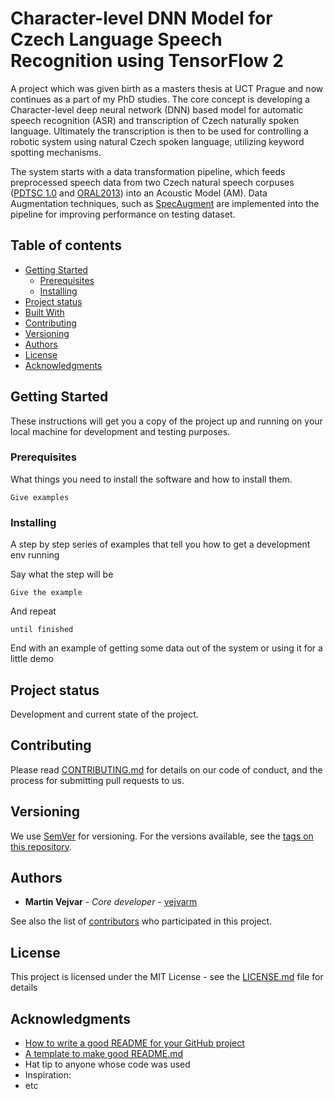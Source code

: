 # Character-level DNN Model for Czech Language Speech Recognition using TensorFlow 2

A project which was given birth as a masters thesis at UCT Prague and now continues as a part of my PhD studies. 
The core concept is developing a Character-level deep neural network (DNN) based model for 
automatic speech recognition (ASR) and transcription of Czech naturally spoken language. 
Ultimately the transcription is then to be used for controlling a robotic system using natural Czech spoken language, 
utilizing keyword spotting mechanisms.

The system starts with a data transformation pipeline, which feeds
preprocessed speech data from two Czech natural speech corpuses ([PDTSC 1.0](https://ufal.mff.cuni.cz/pdtsc1.0/en/index.html) and [ORAL2013](https://wiki.korpus.cz/doku.php/en:cnk:oral2013)) into an Acoustic Model (AM).
Data Augmentation techniques, such as [SpecAugment](https://arxiv.org/abs/1904.08779) are implemented into the pipeline for improving performance on testing dataset.

## Table of contents
* [Getting Started](#getting-started)
    * [Prerequisites](#prerequisites)
    * [Installing](#installing)
* [Project status](#project-status)
* [Built With](#built-with)
* [Contributing](#contributing)
* [Versioning](#versioning)
* [Authors](#authors)
* [License](#license)
* [Acknowledgments](#acknowledgments)

## Getting Started

These instructions will get you a copy of the project up and running on your local machine for development and testing purposes.

### Prerequisites

What things you need to install the software and how to install them.

```
Give examples
```

### Installing

A step by step series of examples that tell you how to get a development env running

Say what the step will be

```
Give the example
```

And repeat

```
until finished
```

End with an example of getting some data out of the system or using it for a little demo

## Project status

Development and current state of the project.

## Contributing

Please read [CONTRIBUTING.md](https://gist.github.com/PurpleBooth/b24679402957c63ec426) for details on our code of conduct, and the process for submitting pull requests to us.

## Versioning

We use [SemVer](http://semver.org/) for versioning. For the versions available, see the [tags on this repository](https://github.com/your/project/tags). 

## Authors

* **Martin Vejvar** - *Core developer* - [vejvarm](https://github.com/vejvarm)

See also the list of [contributors](https://github.com/vejvarm/speech_recognition_with_TF2_at_UCT_Prague/contributors) who participated in this project.

## License

This project is licensed under the MIT License - see the [LICENSE.md](LICENSE.md) file for details

## Acknowledgments
* [How to write a good README for your GitHub project](https://bulldogjob.com/news/449-how-to-write-a-good-readme-for-your-github-project)
* [A template to make good README.md](https://gist.github.com/PurpleBooth/109311bb0361f32d87a2#file-readme-template-md)
* Hat tip to anyone whose code was used
* Inspiration: 
* etc


